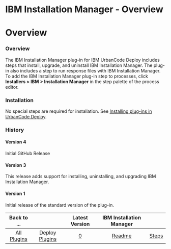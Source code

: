 
IBM Installation Manager - Overview
===================================

# Overview


### Overview




The IBM Installation Manager plug-in for IBM UrbanCode Deploy includes steps that install, upgrade, and uninstall IBM Installation Manager. The plug-in also includes a step to run response files with IBM Installation Manager. To add the IBM Installation Manager plug-in step to processes, click **Installers > IBM > Installation Manager** in the step palette of the process editor.

### Installation

No special steps are required for installation. See [Installing plug-ins in UrbanCode Deploy](https://www.urbancode.com/resource/installing-plug-ins-in-urbancode-products/ "Installing plug-ins in UrbanCode Deploy").

### History

#### Version 4

Initial GitHub Release

#### Version 3

This release adds support for installing, uninstalling, and upgrading IBM Installation Manager.

#### Version 1

Initial release of the standard version of the plug-in.


|Back to ...||Latest Version|IBM Installation Manager ||
| :---: | :---: | :---: | :---: | :---: |
|[All Plugins](../../index.md)|[Deploy Plugins](../README.md)|[0]()|[Readme](README.md)|[Steps](steps.md)|
